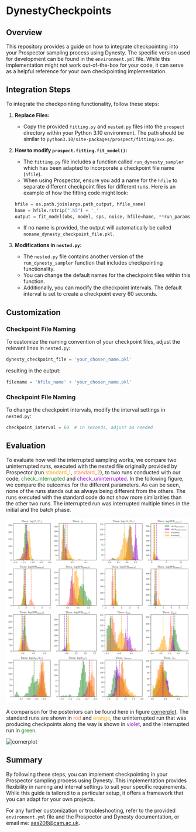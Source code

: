 # DynestyCheckpoints

## Overview

This repository provides a guide on how to integrate checkpointing into your Prospector sampling process using Dynesty. The specific version used for development can be found in the `environment.yml` file. While this implementation might not work out-of-the-box for your code, it can serve as a helpful reference for your own checkpointing implementation.

## Integration Steps

To integrate the checkpointing functionality, follow these steps:

1. **Replace Files:**
   - Copy the provided `fitting.py` and `nested.py` files into the `prospect` directory within your Python 3.10 environment. The path should be similar to `python3.10/site-packages/prospect/fitting/xxx.py`.

2. **How to modify `prospect.fitting.fit_model()`:**
   - The `fitting.py` file includes a function called `run_dynesty_sampler` which has been adapted to incorporate a checkpoint file name (`hfile`).
   - When using Prospector, ensure you add a name for the `hfile` to separate different checkpoint files for different runs. Here is an example of how the fitting code might look:

    ```python
    hfile = os.path.join(args.path_output, hfile_name)
    hame = hfile.rstrip(".h5") + '_'
    output = fit_model(obs, model, sps, noise, hfile=hame, **run_params)
    ```

   - If no name is provided, the output will automatically be called `noname_dynesty_checkpoint_file.pkl`.

3. **Modifications in `nested.py`:**
   - The `nested.py` file contains another version of the `run_dynesty_sampler` function that includes checkpointing functionality.
   - You can change the default names for the checkpoint files within this function.
   - Additionally, you can modify the checkpoint intervals. The default interval is set to create a checkpoint every 60 seconds.

## Customization

### Checkpoint File Naming

To customize the naming convention of your checkpoint files, adjust the relevant lines in `nested.py`:

```python
dynesty_checkpoint_file = 'your_chosen_name.pkl'
```
resulting in the output:

```python
filename = 'hfile_name' + 'your_chosen_name.pkl'
```

### Checkpoint File Naming

To change the checkpoint intervals, modify the interval settings in `nested.py`:

```python
checkpoint_interval = 60  # in seconds, adjust as needed
```
## Evaluation

To evaluate how well the interrupted sampling works, we compare two uninterrupted runs, executed with the nested file originally provided by Prospector (run <span style="color:orange">standard_1</span>, <span style="color:coral">standard_2</span>), to two runs conducted with our code, <span style="color:forestgreen">check_interrupted</span> and <span style="color:darkviolet">check_uninterrupted</span>. In the following figure, we compare the outcomes for the different parameters. As can be seen, none of the runs stands out as always being different from the others. The runs executed with the standard code do not show more similarities than the other two runs. The interrupted run was interrupted multiple times in the initial and the batch phase.

![thetas](./img/thetas.png)

A comparison for the posteriors can be found here in figure [cornerplot](img/cornerplot.png). The standard runs are shown in  <span style="color:coral">red</span> and <span style="color:orange">orange</span>, the uninterrupted run that was producing checkpoints along the way is shown in <span style="color:darkviolet">violet</span>, and the interrupted run in  <span style="color:forestgreen">green</span>.

![cornerplot](./img/cornerplot.png)



## Summary

By following these steps, you can implement checkpointing in your Prospector sampling process using Dynesty. This implementation provides flexibility in naming and interval settings to suit your specific requirements. While this guide is tailored to a particular setup, it offers a framework that you can adapt for your own projects.

For any further customization or troubleshooting, refer to the provided `environment.yml` file and the Prospector and Dynesty documentation, or email me: [aas208@cam.ac.uk](mailto:aas208@cam.ac.uk).



